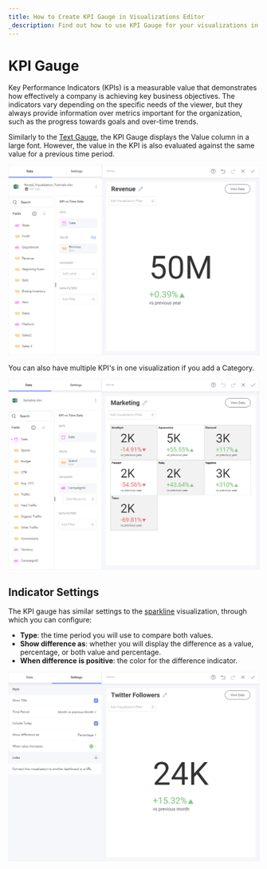 ```yaml
---
title: How to Create KPI Gauge in Visualizations Editor
_description: Find out how to use KPI Gauge for your visualizations in Slingshot Analytics.
---
```


# KPI Gauge

Key Performance Indicators (KPIs) is a measurable value that demonstrates how effectively a company is achieving key business objectives. The indicators vary depending on the specific needs of the viewer, but they always provide
information over metrics important for the organization, such as the
progress towards goals and over-time trends.

Similarly to the [Text Gauge](gauge-charts#text-gauge), the KPI Gauge
displays the Value column in a large font. However, the value in the KPI
is also evaluated against the same value for a previous time period.

![KPI Gauge view in the Visualization editor](images/pivot-editor-view-kpi-gauge.png)

You can also have multiple KPI's in one visualization if you add a
Category.

![Multiple KPI Gauges](images/multiple-kpi-gauges.png)

## Indicator Settings

The KPI gauge has similar settings to the [sparkline](sparkline-charts)
visualization, through which you can configure:

  - **Type**: the time period you will use to compare both values.
  - **Show difference as**: whether you will display the difference as a value, percentage, or both value and percentage.
  - **When difference is positive**: the color for the difference indicator.

![Advanced Settings KPI Gauge](images/advanced-settings-kpi-gauge.png)
